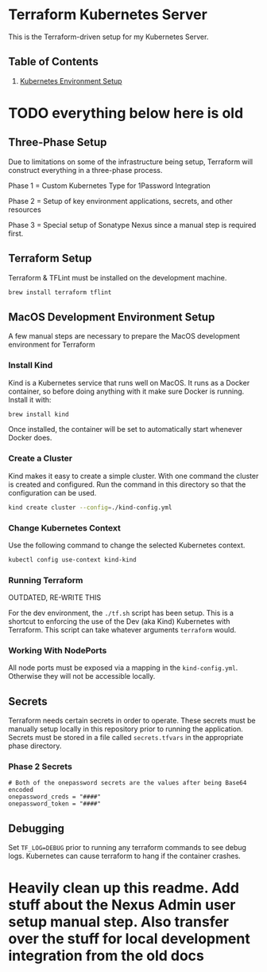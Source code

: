 # Terraform Kubernetes Server

This is the Terraform-driven setup for my Kubernetes Server.

## Table of Contents

1. [Kubernetes Environment Setup](./docs/Environment_Setup.md)

# TODO everything below here is old

## Three-Phase Setup

Due to limitations on some of the infrastructure being setup, Terraform will construct everything in a three-phase process.

Phase 1 = Custom Kubernetes Type for 1Password Integration

Phase 2 = Setup of key environment applications, secrets, and other resources

Phase 3 = Special setup of Sonatype Nexus since a manual step is required first.

## Terraform Setup

Terraform & TFLint must be installed on the development machine.

```bash
brew install terraform tflint
```

## MacOS Development Environment Setup

A few manual steps are necessary to prepare the MacOS development environment for Terraform

### Install Kind

Kind is a Kubernetes service that runs well on MacOS. It runs as a Docker container, so before doing anything with it make sure Docker is running. Install it with:

```bash
brew install kind
```

Once installed, the container will be set to automatically start whenever Docker does.

### Create a Cluster

Kind makes it easy to create a simple cluster. With one command the cluster is created and configured. Run the command in this directory so that the configuration can be used.

```bash
kind create cluster --config=./kind-config.yml
```

### Change Kubernetes Context

Use the following command to change the selected Kubernetes context.

```bash
kubectl config use-context kind-kind
```

### Running Terraform

OUTDATED, RE-WRITE THIS

For the dev environment, the `./tf.sh` script has been setup. This is a shortcut to enforcing the use of the Dev (aka Kind) Kubernetes with Terraform. This script can take whatever arguments `terraform` would.

### Working With NodePorts

All node ports must be exposed via a mapping in the `kind-config.yml`. Otherwise they will not be accessible locally.

## Secrets

Terraform needs certain secrets in order to operate. These secrets must be manually setup locally in this repository prior to running the application. Secrets must be stored in a file called `secrets.tfvars` in the appropriate phase directory.

### Phase 2 Secrets

```hcl
# Both of the onepassword secrets are the values after being Base64 encoded 
onepassword_creds = "####"
onepassword_token = "####"
```

## Debugging

Set `TF_LOG=DEBUG` prior to running any terraform commands to see debug logs. Kubernetes can cause terraform to hang if the container crashes.

# Heavily clean up this readme. Add stuff about the Nexus Admin user setup manual step. Also transfer over the stuff for local development integration from the old docs